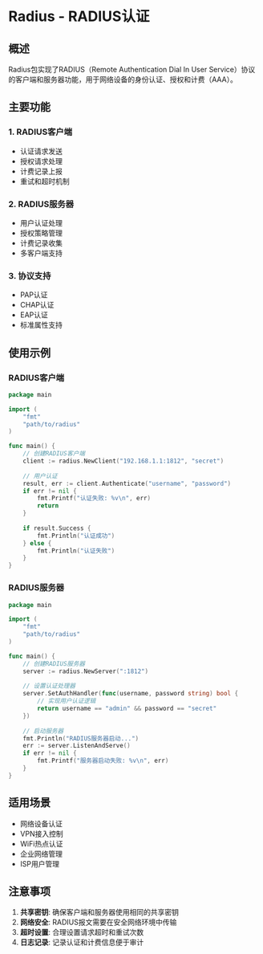 # Radius - RADIUS认证

## 概述

Radius包实现了RADIUS（Remote Authentication Dial In User Service）协议的客户端和服务器功能，用于网络设备的身份认证、授权和计费（AAA）。

## 主要功能

### 1. RADIUS客户端
- 认证请求发送
- 授权请求处理
- 计费记录上报
- 重试和超时机制

### 2. RADIUS服务器
- 用户认证处理
- 授权策略管理
- 计费记录收集
- 多客户端支持

### 3. 协议支持
- PAP认证
- CHAP认证
- EAP认证
- 标准属性支持

## 使用示例

### RADIUS客户端
```go
package main

import (
    "fmt"
    "path/to/radius"
)

func main() {
    // 创建RADIUS客户端
    client := radius.NewClient("192.168.1.1:1812", "secret")
    
    // 用户认证
    result, err := client.Authenticate("username", "password")
    if err != nil {
        fmt.Printf("认证失败: %v\n", err)
        return
    }
    
    if result.Success {
        fmt.Println("认证成功")
    } else {
        fmt.Println("认证失败")
    }
}
```

### RADIUS服务器
```go
package main

import (
    "fmt"
    "path/to/radius"
)

func main() {
    // 创建RADIUS服务器
    server := radius.NewServer(":1812")
    
    // 设置认证处理器
    server.SetAuthHandler(func(username, password string) bool {
        // 实现用户认证逻辑
        return username == "admin" && password == "secret"
    })
    
    // 启动服务器
    fmt.Println("RADIUS服务器启动...")
    err := server.ListenAndServe()
    if err != nil {
        fmt.Printf("服务器启动失败: %v\n", err)
    }
}
```

## 适用场景

- 网络设备认证
- VPN接入控制
- WiFi热点认证
- 企业网络管理
- ISP用户管理

## 注意事项

1. **共享密钥**: 确保客户端和服务器使用相同的共享密钥
2. **网络安全**: RADIUS报文需要在安全网络环境中传输
3. **超时设置**: 合理设置请求超时和重试次数
4. **日志记录**: 记录认证和计费信息便于审计